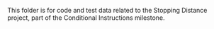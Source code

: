 This folder is for code and test data related to the Stopping Distance project, part of the Conditional Instructions milestone.